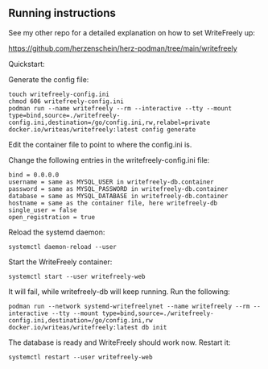 ## Running instructions

See my other repo for a detailed explanation on how to set WriteFreely up:

https://github.com/herzenschein/herz-podman/tree/main/writefreely

Quickstart:

Generate the config file:

```
touch writefreely-config.ini
chmod 606 writefreely-config.ini
podman run --name writefreely --rm --interactive --tty --mount type=bind,source=./writefreely-config.ini,destination=/go/config.ini,rw,relabel=private docker.io/writeas/writefreely:latest config generate
```

Edit the container file to point to where the config.ini is.

Change the following entries in the writefreely-config.ini file:

```
bind = 0.0.0.0
username = same as MYSQL_USER in writefreely-db.container
password = same as MYSQL_PASSWORD in writefreely-db.container
database = same as MYSQL_DATABASE in writefreely-db.container
hostname = same as the container file, here writefreely-db
single_user = false
open_registration = true
```

Reload the systemd daemon:

```
systemctl daemon-reload --user
```

Start the WriteFreely container:

```
systemctl start --user writefreely-web
```

It will fail, while writefreely-db will keep running. Run the following:

```
podman run --network systemd-writefreelynet --name writefreely --rm --interactive --tty --mount type=bind,source=./writefreely-config.ini,destination=/go/config.ini,rw docker.io/writeas/writefreely:latest db init
```

The database is ready and WriteFreely should work now. Restart it:

```
systemctl restart --user writefreely-web
```
